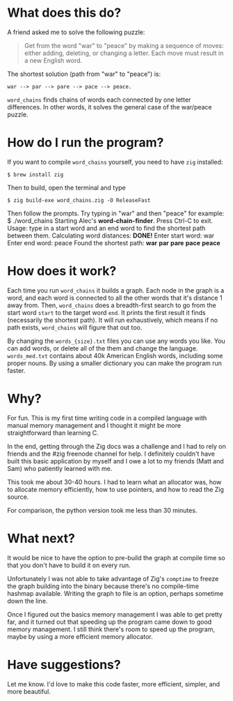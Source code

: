 # What does this do?

A friend asked me to solve the following puzzle: 

> Get from the word "war" to "peace" by making a sequence of moves: either adding, deleting, or changing a letter. Each move must result in a new English word.

The shortest solution (path from "war" to "peace") is: 

`war --> par --> pare --> pace --> peace.`

`word_chains` finds chains of words each connected by one letter differences. In other words, it solves the general case of the war/peace puzzle.

# How do I run the program?

If you want to compile `word_chains` yourself, you need to have `zig` installed:

```
$ brew install zig
```

Then to build, open the terminal and type

```
$ zig build-exe word_chains.zig -O ReleaseFast
```

Then follow the prompts. Try typing in "war" and then "peace" for example:
    $ ./word_chains
    Starting Alec's **word-chain-finder**. Press Ctrl-C to exit.
    Usage: type in a start word and an end word to find the shortest path between them.
    Calculating word distances: **DONE!**
    Enter start word: war  
    Enter end word: peace
    Found the shortest path:
    **war**
    **par**
    **pare**
    **pace**
    **peace**

# How does it work?

Each time you run `word_chains` it builds a graph. Each node in the graph is a word, and each word is connected to all the other words that it's distance 1 away from. Then, `word_chains` does a breadth-first search to go from the start word `start` to the target word `end`. It prints the first result it finds (necessarily the shortest path). It will run exhaustively, which means if no path exists, `word_chains` will figure that out too.

By changing the `words_{size}.txt` files you can use any words you like. You can add words, or delete all of the them and change the language. `words_med.txt` contains about 40k American English words, including some proper nouns. By using a smaller dictionary you can make the program run faster.

# Why?

For fun. This is my first time writing code in a compiled language with manual memory management and I thought it might be more straightforward than learning C.

In the end, getting through the Zig docs was a challenge and I had to rely on friends and the #zig freenode channel for help. I definitely couldn't have built this basic application by myself and I owe a lot to my friends (Matt and Sam) who patiently learned with me.

This took me about 30-40 hours. I had to learn what an allocator was, how to allocate memory efficiently, how to use pointers, and how to read the Zig source. 

For comparison, the python version took me less than 30 minutes. 

# What next?

It would be nice to have the option to pre-build the graph at compile time so that you don't have to build it on every run.

Unfortunately I was not able to take advantage of Zig's `comptime` to freeze the graph building into the binary because there's no compile-time hashmap available. Writing the graph to file is an option, perhaps sometime down the line. 

Once I figured out the basics memory management I was able to get pretty far, and it turned out that speeding up the program came down to good memory management. I still think there's room to speed up the program, maybe by using a more efficient memory allocator. 

# Have suggestions?

Let me know. I'd love to make this code faster, more efficient, simpler, and more beautiful.